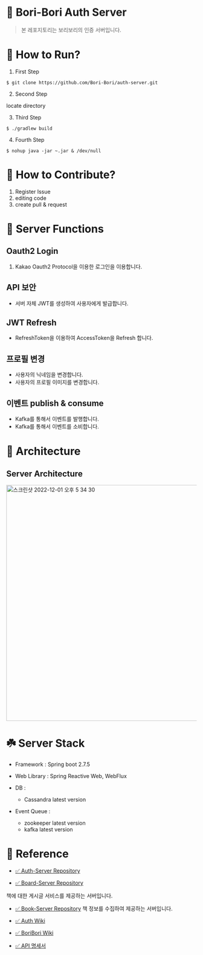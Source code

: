 # 🤗 Bori-Bori Auth Server

> 본 레포지토리는 보리보리의 인증 서버입니다.

# 🧐 How to Run?

1. First Step

```shell
$ git clone https://github.com/Bori-Bori/auth-server.git
```

2. Second Step

locate directory

3. Third Step

```shell
$ ./gradlew build
```

4. Fourth Step

```shell
$ nohup java -jar ~.jar & /dev/null
```

# 🌼 How to Contribute?

1. Register Issue
2. editing code
3. create pull & request

# 🔎 Server Functions

## Oauth2 Login

1. Kakao Oauth2 Protocol을 이용한 로그인을 이용합니다.

## API 보안

* 서버 자체 JWT를 생성하여 사용자에게 발급합니다.

## JWT Refresh

* RefreshToken을 이용하여 AccessToken을 Refresh 합니다.

## 프로필 변경
* 사용자의 닉네임을 변경합니다.
* 사용자의 프로필 이미지를 변경합니다.

## 이벤트 publish & consume
* Kafka를 통해서 이벤트를 발행합니다.
* Kafka를 통해서 이벤트를 소비합니다.

# 🏢 Architecture

## Server Architecture
<img width="623" alt="스크린샷 2022-12-01 오후 5 34 30" src="https://user-images.githubusercontent.com/79268661/205028429-28a5b603-6f57-4f9b-959e-ddf49ed1dc1a.png">

# ☘️ Server Stack

* Framework : Spring boot 2.7.5

* Web Library : Spring Reactive Web, WebFlux

* DB :
  * Cassandra latest version
* Event Queue :
  * zookeeper latest version
  * kafka latest version

# 🔗 Reference

* [✅ Auth-Server Repository](https://github.com/Bori-Bori/auth-server)

* [✅ Board-Server Repository](https://github.com/Bori-Bori/board-server)

책에 대한 게시글 서비스를 제공하는 서버입니다.

* [✅ Book-Server Repository](https://github.com/Bori-Bori/book-server)
책 정보를 수집하여 제공하는 서버입니다.

* [✅ Auth Wiki](https://github.com/Bori-Bori/auth-server/wiki)

* [✅ BoriBori Wiki](https://simyeon-workspace.notion.site/Bori-Bori-881dcdee1688425bb8c887d637cac598)

* [✅ API 명세서](https://simyeon-workspace.notion.site/API-eb991d72d50d4f5c8069334874fc6442)



